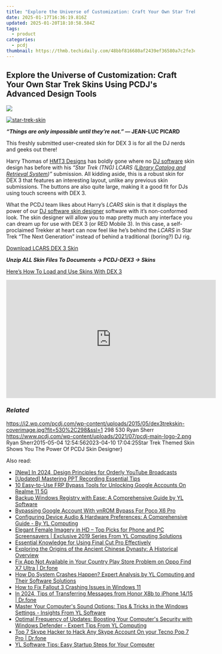 ```yaml
---
title: "Explore the Universe of Customization: Craft Your Own Star Trek Skins Using PCDJ's Advanced Design Tools"
date: 2025-01-17T16:36:19.816Z
updated: 2025-01-20T18:10:58.584Z
tags:
  - product
categories:
  - pcdj
thumbnail: https://thmb.techidaily.com/48bbf816680af2439ef36580a7c2fe3c4155339daebaab90b2926193e2ffe8d4.png
---
```


## Explore the Universe of Customization: Craft Your Own Star Trek Skins Using PCDJ's Advanced Design Tools

[![](https://i2.wp.com/pcdj.com/wp-content/uploads/2015/05/dex3trekskin-coverimage.jpg?resize=530%2C298&ssl=1)](https://i2.wp.com/pcdj.com/wp-content/uploads/2015/05/dex3trekskin-coverimage.jpg?fit=530%2C298&ssl=1 "dex3trekskin-coverimage")

[![](https://i0.wp.com/pcdj.com/wp-content/uploads/2015/05/star-trek-skin.jpg?fit=300%2C163&ssl=1 "star-trek-skin")](https://i0.wp.com/pcdj.com/wp-content/uploads/2015/05/star-trek-skin.jpg?fit=1030%2C561&ssl=1)

**_“Things are only impossible until they’re not.”_ — JEAN-LUC PICARD**

This freshly submitted user-created skin for DEX 3 is for all the DJ nerds and geeks out there!

Harry Thomas of [HMT3 Designs](http://hmt3design.com) has boldly gone where no [DJ software](https://tools.techidaily.com/pcdj/products/) skin design has before with his _“Star Trek (TNG) LCARS ([Library Catalog and Retrieval System](http://en.wikipedia.org/wiki/LCARS))”_ submission. All kidding aside, this is a robust skin for DEX 3 that features an interesting layout, unlike any previous skin submissions. The buttons are also quite large, making it a good fit for DJs using touch screens with DEX 3.

What the PCDJ team likes about Harry’s _LCARS_ skin is that it displays the power of our [DJ software skin designer](https://tools.techidaily.com/pcdj/products/) software with it’s non-conformed look. The skin designer will allow you to map pretty much any interface you can dream up for use with DEX 3 (or RED Mobile 3). In this case, a self-proclaimed Trekker at heart can now feel like he’s behind the _LCARS_ in Star Trek “The Next Generation” instead of behind a traditional (boring?) DJ rig.

[Download LCARS DEX 3 Skin](https://tools.techidaily.com/pcdj/products/)

_**Unzip ALL Skin Files To Documents -> PCDJ-DEX3 -> Skins**_ 

[Here’s How To Load and Use Skins With DEX 3](https://tools.techidaily.com/pcdj/products/)

<!-- affiliate ads begin -->
<iframe width="560" height="315" src="https://www.youtube.com/embed/f3PFn06LijE?si=zHrmlTOzrKxXe-k4" title="YouTube video player" frameborder="0" allow="accelerometer; autoplay; clipboard-write; encrypted-media; gyroscope; picture-in-picture; web-share" referrerpolicy="strict-origin-when-cross-origin" allowfullscreen></iframe>
<!-- affiliate ads end -->

### _Related_

https://i2.wp.com/pcdj.com/wp-content/uploads/2015/05/dex3trekskin-coverimage.jpg?fit=530%2C298&ssl=1 298 530 Ryan Sherr https://www.pcdj.com/wp-content/uploads/2021/07/pcdj-main-logo-2.png Ryan Sherr2015-05-04 12:54:562023-04-10 17:04:25Star Trek Themed Skin Shows You The Power Of PCDJ Skin Designer}

<ins class="adsbygoogle"
     style="display:block"
     data-ad-format="autorelaxed"
     data-ad-client="ca-pub-7571918770474297"
     data-ad-slot="1223367746"></ins>

<ins class="adsbygoogle"
     style="display:block"
     data-ad-client="ca-pub-7571918770474297"
     data-ad-slot="8358498916"
     data-ad-format="auto"
     data-full-width-responsive="true"></ins>

<span class="atpl-alsoreadstyle">Also read:</span>
<div><ul>
<li><a href="https://facebook-record-videos.techidaily.com/new-in-2024-design-principles-for-orderly-youtube-broadcasts/"><u>[New] In 2024, Design Principles for Orderly YouTube Broadcasts</u></a></li>
<li><a href="https://video-capture.techidaily.com/updated-mastering-ppt-recording-essential-tips/"><u>[Updated] Mastering PPT Recording Essential Tips</u></a></li>
<li><a href="https://easy-unlock-android.techidaily.com/10-easy-to-use-frp-bypass-tools-for-unlocking-google-accounts-on-realme-11-5g-by-drfone-android/"><u>10 Easy-to-Use FRP Bypass Tools for Unlocking Google Accounts On Realme 11 5G</u></a></li>
<li><a href="https://win-updates.techidaily.com/backup-windows-registry-with-ease-a-comprehensive-guide-by-yl-software/"><u>Backup Windows Registry with Ease: A Comprehensive Guide by YL Software</u></a></li>
<li><a href="https://easy-unlock-android.techidaily.com/bypassing-google-account-with-vnrom-bypass-for-poco-x6-pro-by-drfone-android/"><u>Bypassing Google Account With vnROM Bypass For Poco X6 Pro</u></a></li>
<li><a href="https://win-updates.techidaily.com/configuring-device-audio-and-hardware-preferences-a-comprehensive-guide-by-yl-computing/"><u>Configuring Device Audio & Hardware Preferences: A Comprehensive Guide - By YL Computing</u></a></li>
<li><a href="https://win-updates.techidaily.com/elegant-female-imagery-in-hd-top-picks-for-phone-and-pc-screensavers-exclusive-2019-series-from-yl-computing-solutions/"><u>Elegant Female Imagery in HD – Top Picks for Phone and PC Screensavers | Exclusive 2019 Series From YL Computing Solutions</u></a></li>
<li><a href="https://extra-tips.techidaily.com/essential-knowledge-for-using-final-cut-pro-effectively/"><u>Essential Knowledge for Using Final Cut Pro Effectively</u></a></li>
<li><a href="https://win-updates.techidaily.com/exploring-the-origins-of-the-ancient-chinese-dynasty-a-historical-overview/"><u>Exploring the Origins of the Ancient Chinese Dynasty: A Historical Overview</u></a></li>
<li><a href="https://howto.techidaily.com/fix-app-not-available-in-your-country-play-store-problem-on-oppo-find-x7-ultra-drfone-by-drfone-fix-android-problems-fix-android-problems/"><u>Fix App Not Available in Your Country Play Store Problem on Oppo Find X7 Ultra | Dr.fone</u></a></li>
<li><a href="https://win-updates.techidaily.com/how-do-system-crashes-happen-expert-analysis-by-yl-computing-and-their-software-solutions/"><u>How Do System Crashes Happen? Expert Analysis by YL Computing and Their Software Solutions</u></a></li>
<li><a href="https://win-able.techidaily.com/how-to-fix-fallout-3-crashing-issues-in-windows-11/"><u>How to Fix Fallout 3 Crashing Issues in Windows 11</u></a></li>
<li><a href="https://android-transfer.techidaily.com/in-2024-tips-of-transferring-messages-from-honor-x8b-to-iphone-1415-drfone-by-drfone-transfer-from-android-transfer-from-android/"><u>In 2024, Tips of Transferring Messages from Honor X8b to iPhone 14/15 | Dr.fone</u></a></li>
<li><a href="https://win-updates.techidaily.com/master-your-computers-sound-options-tips-and-tricks-in-the-windows-settings-insights-from-yl-software/"><u>Master Your Computer's Sound Options: Tips & Tricks in the Windows Settings - Insights From YL Software</u></a></li>
<li><a href="https://win-updates.techidaily.com/optimal-frequency-of-updates-boosting-your-computers-security-with-windows-defender-expert-tips-from-yl-computing/"><u>Optimal Frequency of Updates: Boosting Your Computer's Security with Windows Defender - Expert Tips From YL Computing</u></a></li>
<li><a href="https://review-topics.techidaily.com/top-7-skype-hacker-to-hack-any-skype-account-on-your-tecno-pop-7-pro-drfone-by-drfone-virtual-android/"><u>Top 7 Skype Hacker to Hack Any Skype Account On your Tecno Pop 7 Pro | Dr.fone</u></a></li>
<li><a href="https://win-updates.techidaily.com/yl-software-tips-easy-startup-steps-for-your-computer/"><u>YL Software Tips: Easy Startup Steps for Your Computer</u></a></li>
</ul></div>

